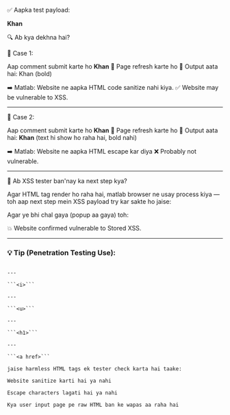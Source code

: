 ✅ Aapka test payload:

<b>Khan</b>

🔍 Ab kya dekhna hai?

🔸 Case 1:

Aap comment submit karte ho <b>Khan</b>
🔁 Page refresh karte ho
📄 Output aata hai: Khan (bold)

➡️ Matlab: Website ne aapka HTML code sanitize nahi kiya.
✅ Website may be vulnerable to XSS.

---

🔸 Case 2:

Aap comment submit karte ho <b>Khan</b>
🔁 Page refresh karte ho
📄 Output aata hai: <b>Khan</b> (text hi show ho raha hai, bold nahi)

➡️ Matlab: Website ne aapka HTML escape kar diya
❌ Probably not vulnerable.

---

🤔 Ab XSS tester ban'nay ka next step kya?

Agar HTML tag render ho raha hai, matlab browser ne usay process kiya — toh aap next step mein XSS payload try kar sakte ho jaise:

**<script>alert('XSS')</script>**

Agar ye bhi chal gaya (popup aa gaya) toh:

💥 Website confirmed vulnerable to Stored XSS.

---

### 💡 Tip (Penetration Testing Use):

```<b>'''

---

```<i>```

---

```<u>```

---

```<h1>```

---

```<a href>```

jaise harmless HTML tags ek tester check karta hai taake:

Website sanitize karti hai ya nahi

Escape characters lagati hai ya nahi

Kya user input page pe raw HTML ban ke wapas aa raha hai